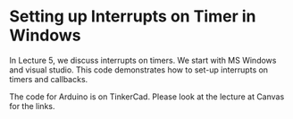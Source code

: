 # Setting up Interrupts on Timer in Windows

In Lecture 5, we discuss interrupts on timers. We start with MS Windows and visual studio. This code demonstrates how to set-up interrupts on timers and callbacks. 

The code for Arduino is on TinkerCad. Please look at the lecture at Canvas for the links. 
